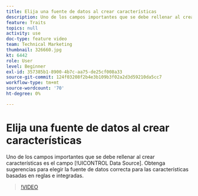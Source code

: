 ```yaml
---
title: Elija una fuente de datos al crear características
description: Uno de los campos importantes que se debe rellenar al crear características es el campo Data Source. Obtenga sugerencias para elegir la fuente de datos correcta para las características basadas en reglas e integradas.
feature: Traits
topics: null
activity: use
doc-type: feature video
team: Technical Marketing
thumbnail: 326660.jpg
kt: 6442
role: User
level: Beginner
exl-id: 357385b1-8900-4b7c-aa75-de25cf008a33
source-git-commit: 124f03208f2b4e3b109b3f02a2d3d59210da5cc7
workflow-type: tm+mt
source-wordcount: '70'
ht-degree: 0%

---
```


# Elija una fuente de datos al crear características

Uno de los campos importantes que se debe rellenar al crear características es el campo [!UICONTROL Data Source]. Obtenga sugerencias para elegir la fuente de datos correcta para las características basadas en reglas e integradas.

>[!VIDEO](https://video.tv.adobe.com/v/326660/?quality=12&learn=on)
